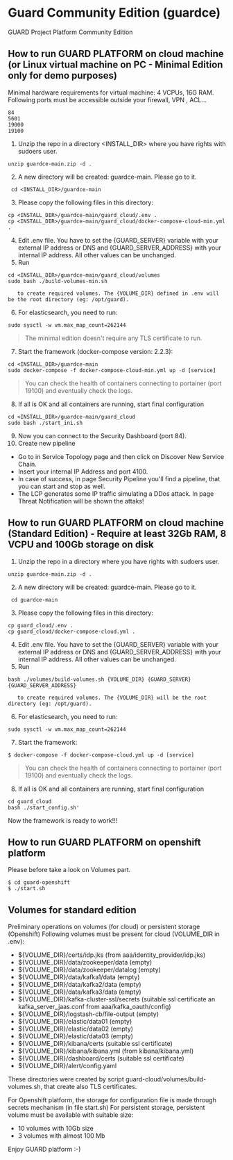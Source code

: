 # Guard Community Edition (guardce)
GUARD Project Platform Community Edition 


## How to run GUARD PLATFORM on cloud machine (or Linux virtual machine on PC - Minimal Edition only for demo purposes)

Minimal hardware requirements for virtual machine: 4 VCPUs, 16G RAM. 
Following ports must be accessible outside your firewall, VPN , ACL...
```
84
5601
19000
19100
```

1) Unzip the repo in a directory <INSTALL_DIR> where you have rights with sudoers user.
```console 
unzip guardce-main.zip -d .
```
2) A new directory will be created: guardce-main. Please go to it.
```console
 cd <INSTALL_DIR>/guardce-main
```
3) Please copy the following files in this directory:
```console
cp <INSTALL_DIR>/guardce-main/guard_cloud/.env .
cp <INSTALL_DIR>/guardce-main/guard_cloud/docker-compose-cloud-min.yml .
```
4) Edit .env file. You have to set the {GUARD_SERVER} variable with your external IP address or DNS and {GUARD_SERVER_ADDRESS} with your internal IP address. All other values can be unchanged.
5) Run 
```console
cd <INSTALL_DIR>/guardce-main/guard_cloud/volumes
sudo bash ./build-volumes-min.sh
```
       to create required volumes. The {VOLUME_DIR} defined in .env will be the root directory (eg: /opt/guard).
6) For elasticsearch, you need to run:
```console
sudo sysctl -w vm.max_map_count=262144
```
>The minimal edition doesn't require any TLS certificate to run. 
7) Start the framework (docker-compose version: 2.2.3):
```console
cd <INSTALL_DIR>/guardce-main
sudo docker-compose -f docker-compose-cloud-min.yml up -d [service]
```
> You can check the health of containers connecting to portainer (port 19100) and eventually check the logs.
8) If all is OK and all containers are running, start final configuration
```console
cd <INSTALL_DIR>/guardce-main/guard_cloud
sudo bash ./start_ini.sh
```

9) Now you can connect to the Security Dashboard (port 84).
10) Create new pipeline
* Go to in Service Topology page and then click on Discover New Service Chain. 
* Insert your internal IP Address and port 4100. 
* In case of success, in page Security Pipeline you'll find a pipeline, that you can start and stop as well.
* The LCP generates some IP traffic simulating a DDos attack.
In page Threat Notification will be shown the attaks! 


## How to run GUARD PLATFORM on cloud machine (Standard Edition) - Require at least 32Gb RAM, 8 VCPU and 100Gb storage on disk

1) Unzip the repo in a directory where you have rights with sudoers user.
```console 
unzip guardce-main.zip -d .
```
2) A new directory will be created: guardce-main. Please go to it.
```console
 cd guardce-main
```
3) Please copy the following files in this directory:
```console
cp guard_cloud/.env .
cp guard_cloud/docker-compose-cloud.yml .
```
4) Edit .env file. You have to set the {GUARD_SERVER} variable with your external IP address or DNS and {GUARD_SERVER_ADDRESS} with your internal IP address. All other values can be unchanged.
5) Run 
```console
bash ./volumes/build-volumes.sh {VOLUME_DIR} {GUARD_SERVER} {GUARD_SERVER_ADDRESS}
```
       to create required volumes. The {VOLUME_DIR} will be the root directory (eg: /opt/guard).
6) For elasticsearch, you need to run:
```console
sudo sysctl -w vm.max_map_count=262144
```
7) Start the framework:
```console
$ docker-compose -f docker-compose-cloud.yml up -d [service]
```
> You can check the health of containers connecting to portainer (port 19100) and eventually check the logs.
8) If all is OK and all containers are running, start final configuration
```console
cd guard_cloud
bash ./start_config.sh'
```
Now the framework is ready to work!!!


## How to run GUARD PLATFORM on openshift platform

Please before take a look on Volumes part.

```console
$ cd guard-openshift
$ ./start.sh
```


## Volumes for standard edition

Preliminary operations on volumes (for cloud) or persistent storage (Openshift)
Following volumes must be present for cloud (VOLUME_DIR in .env):
- ${VOLUME_DIR}/certs/idp.jks (from aaa/identity_provider/idp.jks)
- ${VOLUME_DIR}/data/zookeeper/data (empty)
- ${VOLUME_DIR}/data/zookeeper/datalog (empty)
- ${VOLUME_DIR}/data/kafka1/data (empty)
- ${VOLUME_DIR}/data/kafka2/data (empty)
- ${VOLUME_DIR}/data/kafka3/data (empty)
- ${VOLUME_DIR}/kafka-cluster-ssl/secrets (suitable ssl certificate an kafka_server_jaas.conf from aaa/kafka_oauth/config)
- ${VOLUME_DIR}/logstash-cb/file-output (empty)
- ${VOLUME_DIR}/elastic/data01 (empty)
- ${VOLUME_DIR}/elastic/data02 (empty)
- ${VOLUME_DIR}/elastic/data03 (empty)
- ${VOLUME_DIR}/kibana/certs (suitable ssl certificate)
- ${VOLUME_DIR}/kibana/kibana.yml (from kibana/kibana.yml)
- ${VOLUME_DIR}/dashboard/certs (suitable ssl certificate)
- ${VOLUME_DIR}/alert/config.yaml

These directories were created by script guard-cloud/volumes/build-volumes.sh, that create also TLS certificates.

For Openshift platform, the storage for configuration file is made through secrets mechanism (in file start.sh)
For persistent storage, persistent volume must be available with suitable size:
- 10 volumes with 10Gb size
- 3 volumes with almost 100 Mb



Enjoy GUARD platform :-)
